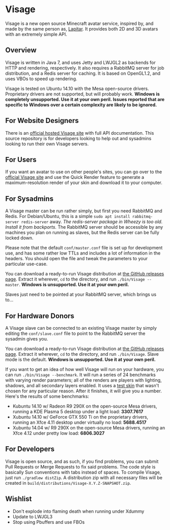 # Visage
Visage is a new open source Minecraft avatar service, inspired by, and made by the same person as,
[Lapitar](https://github.com/LapisBlue/Lapitar). It provides both 2D and 3D avatars with an
extremely simple API.

## Overview
Visage is written in Java 7, and uses Jetty and LWJGL2 as backends for HTTP and rendering, respectively. It also
requires a RabbitMQ server for job distribution, and a Redis server for caching. It is based on OpenGL1.2, and
uses VBOs to speed up rendering.

Visage is tested on Ubuntu 14.10 with the Mesa open-source drivers. Proprietary drivers are not supported, but
will probably work.
**Windows is completely unsupported. Use it at your own peril. Issues reported that are specific to Windows over a certain complexity are likely to be ignored.**

## For Website Designers
There is an [official hosted Visage site][1] with full API documentation.
This source repository is for developers looking to help out and sysadmins looking to run their own Visage servers.

## For Users
If you want an avatar to use on other people's sites, you can go over to the [official Visage site][1] and
use the Quick Render feature to generate a maximum-resolution render of your skin and download it to your
computer.

## For Sysadmins
A Visage master can be run rather simply, but first you need RabbitMQ and Redis. For Debian/Ubuntu, this is a
simple `sudo apt install rabbitmq-server redis-server` away. *The redis-server package in Wheezy is too old. Install it from backports.*
The RabbitMQ server should be accessible by any machines you plan on running as slaves, but the Redis server 
can be fully locked down.

Please note that the default `conf/master.conf` file is set up for development use, and has some rather low TTLs and
includes a lot of information in the headers. You should open the file and tweak the parameters to your particular
use-case.

You can download a ready-to-run Visage distribution at [the GitHub releases page](https://github.com/AesenV/Visage/releases).
Extract it wherever, `cd` to the directory, and run `./bin/Visage --master`. **Windows is unsupported. Use it at your own peril.**

Slaves just need to be pointed at your RabbitMQ server, which brings us to...

## For Hardware Donors
A Visage slave can be connected to an existing Visage master by simply editing the `conf/slave.conf` file to point to the
RabbitMQ server the sysadmin gives you.

You can download a ready-to-run Visage distribution at [the GitHub releases page](https://github.com/AesenV/Visage/releases).
Extract it wherever, `cd` to the directory, and run `./bin/Visage`. Slave mode is the default.
**Windows is unsupported. Use it at your own peril.**

If you want to get an idea of how well Visage will run on your hardware, you can run `./bin/Visage --benchmark`.
It will run a series of 24 benchmarks with varying render parameters; all of the renders are players with lighting,
shadows, and all secondary layers enabled. It uses a [test skin](https://github.com/AesenV/Visage/blob/master/src/main/resources/test_skin.png)
that wasn't chosen for any particular reason.
After it finishes, it will give you a number. Here's the results of some benchmarks:

 * Kubuntu 14.10 w/ Radeon R9 290X on the open-source Mesa drivers, running a KDE Plasma 5 desktop under a light load: **3307.7617**
 * Xubuntu 14.10 w/ GeForce GTX 550 Ti on the proprietary drivers, running an Xfce 4.11 desktop under virtually no load: **5688.4517**
 * Xubuntu 14.04 w/ R9 290X on the open-source Mesa drivers, running an Xfce 4.12 under pretty low load: **6806.3027**

## For Developers
Visage is open source, and as such, if you find problems, you can submit Pull Requests or Merge Requests to
fix said problems. The code style is basically Sun conventions with tabs instead of spaces. To compile
Visage, just run `./gradlew distZip`. A distribution zip with all necessary files will be created in
`build/distributions/Visage-X.Y.Z-SNAPSHOT.zip`.

## Wishlist
 * Don't explode into flaming death when running under Xdummy
 * Update to LWJGL3
 * Stop using Pbuffers and use FBOs

[1]: https://visage.surgeplay.com/
